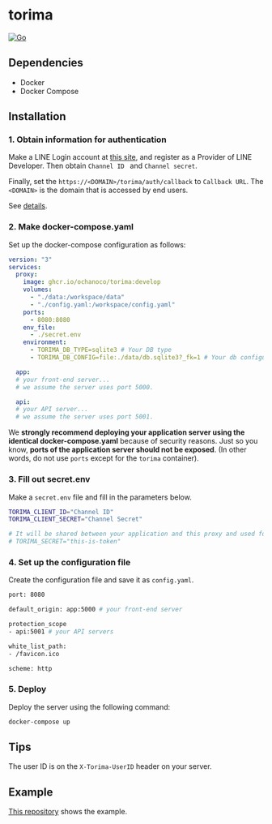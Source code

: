 
# torima

[![Go](https://github.com/ochanoco/torima/actions/workflows/go.yml/badge.svg)](https://github.com/ochanoco/torima/actions/workflows/go.yml)

## Dependencies

- Docker
- Docker Compose

## Installation
### 1. Obtain information for authentication

Make a LINE Login account at [this site](https://developers.line.biz/console/), and register as a Provider of LINE Developer.
Then obtain `Channel ID ` and `Channel secret`.

Finally, set the `https://<DOMAIN>/torima/auth/callback` to `Callback URL`.
  The `<DOMAIN>` is the domain that is accessed by end users.

See [details](https://developers.line.biz/en/services/line-login/).

### 2. Make docker-compose.yaml

Set up the docker-compose configuration as follows:

```yaml
version: "3"
services:
  proxy:
    image: ghcr.io/ochanoco/torima:develop
    volumes:
      - "./data:/workspace/data"
      - "./config.yaml:/workspace/config.yaml"
    ports:
      - 8080:8080
    env_file:
      - ./secret.env
    environment:
      - TORIMA_DB_TYPE=sqlite3 # Your DB type
      - TORIMA_DB_CONFIG=file:./data/db.sqlite3?_fk=1 # Your db configuration 

  app:
  # your front-end server...
  # we assume the server uses port 5000.

  api:
  # your API server...
  # we assume the server uses port 5001.
```

We **strongly recommend deploying your application server using the identical docker-compose.yaml** because of security reasons.
  Just so you know, **ports of the application server should not be exposed**. (In other words, do not use `ports` except for the `torima` container).

### 3. Fill out secret.env

Make a `secret.env` file and fill in the parameters below.

```sh
TORIMA_CLIENT_ID="Channel ID"
TORIMA_CLIENT_SECRET="Channel Secret"

# It will be shared between your application and this proxy and used for authentication.
# TORIMA_SECRET="this-is-token" 
```

### 4. Set up the configuration file

Create the configuration file and save it as `config.yaml`.

```sh
port: 8080

default_origin: app:5000 # your front-end server

protection_scope 
- api:5001 # your API servers

white_list_path: 
- /favicon.ico

scheme: http 
```

### 5. Deploy

Deploy the server using the following command:

```sh
docker-compose up
```

## Tips

The user ID is on the `X-Torima-UserID` header on your server.

## Example

[This repository](https://github.com/ochanoco/torima-demo) shows the example.

